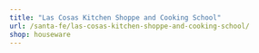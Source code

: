 ```yaml
---
title: "Las Cosas Kitchen Shoppe and Cooking School"
url: /santa-fe/las-cosas-kitchen-shoppe-and-cooking-school/
shop: houseware
---
```

